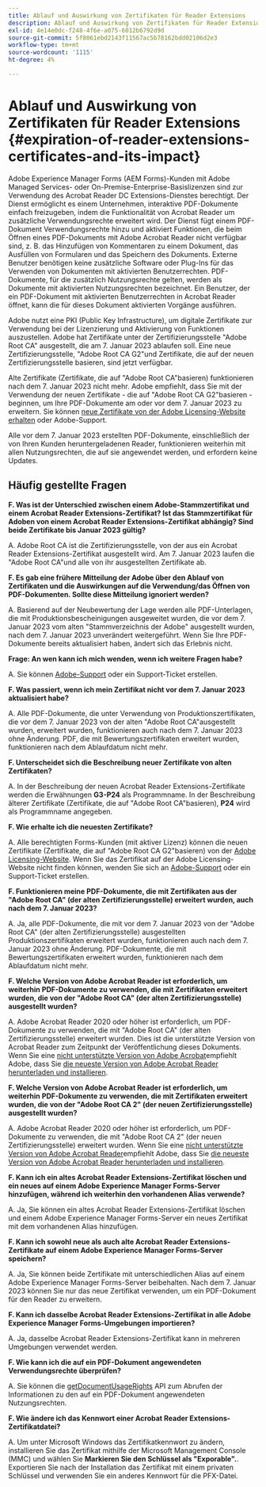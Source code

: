 ```yaml
---
title: Ablauf und Auswirkung von Zertifikaten für Reader Extensions
description: Ablauf und Auswirkung von Zertifikaten für Reader Extensions
exl-id: 4e14e0dc-f248-4f6e-a075-6012b6792d9d
source-git-commit: 5f8061ebd2143f11567ac5b78162bdd02106d2e3
workflow-type: tm+mt
source-wordcount: '1115'
ht-degree: 4%

---
```



# Ablauf und Auswirkung von Zertifikaten für Reader Extensions {#expiration-of-reader-extensions-certificates-and-its-impact}

Adobe Experience Manager Forms (AEM Forms)-Kunden mit Adobe Managed Services- oder On-Premise-Enterprise-Basislizenzen sind zur Verwendung des Acrobat Reader DC Extensions-Dienstes berechtigt. Der Dienst ermöglicht es einem Unternehmen, interaktive PDF-Dokumente einfach freizugeben, indem die Funktionalität von Acrobat Reader um zusätzliche Verwendungsrechte erweitert wird. Der Dienst fügt einem PDF-Dokument Verwendungsrechte hinzu und aktiviert Funktionen, die beim Öffnen eines PDF-Dokuments mit Adobe Acrobat Reader nicht verfügbar sind, z. B. das Hinzufügen von Kommentaren zu einem Dokument, das Ausfüllen von Formularen und das Speichern des Dokuments. Externe Benutzer benötigen keine zusätzliche Software oder Plug-Ins für das Verwenden von Dokumenten mit aktivierten Benutzerrechten. PDF-Dokumente, für die zusätzlich Nutzungsrechte gelten, werden als Dokumente mit aktivierten Nutzungsrechten bezeichnet. Ein Benutzer, der ein PDF-Dokument mit aktivierten Benutzerrechten in Acrobat Reader öffnet, kann die für dieses Dokument aktivierten Vorgänge ausführen.

Adobe nutzt eine PKI (Public Key Infrastructure), um digitale Zertifikate zur Verwendung bei der Lizenzierung und Aktivierung von Funktionen auszustellen. Adobe hat Zertifikate unter der Zertifizierungsstelle &quot;Adobe Root CA&quot; ausgestellt, die am 7. Januar 2023 ablaufen soll. Eine neue Zertifizierungsstelle, &quot;Adobe Root CA G2&quot;und Zertifikate, die auf der neuen Zertifizierungsstelle basieren, sind jetzt verfügbar.

Alte Zertifikate (Zertifikate, die auf &quot;Adobe Root CA&quot;basieren) funktionieren nach dem 7. Januar 2023 nicht mehr. Adobe empfiehlt, dass Sie mit der Verwendung der neuen Zertifikate - die auf &quot;Adobe Root CA G2&quot;basieren - beginnen, um Ihre PDF-Dokumente am oder vor dem 7. Januar 2023 zu erweitern.  Sie können [neue Zertifikate von der Adobe Licensing-Website erhalten](https://licensing.adobe.com/) oder Adobe-Support.

Alle vor dem 7. Januar 2023 erstellten PDF-Dokumente, einschließlich der von Ihren Kunden heruntergeladenen Reader, funktionieren weiterhin mit allen Nutzungsrechten, die auf sie angewendet werden, und erfordern keine Updates.

## Häufig gestellte Fragen

**F. Was ist der Unterschied zwischen einem Adobe-Stammzertifikat und einem Acrobat Reader Extensions-Zertifikat? Ist das Stammzertifikat für Adoben von einem Acrobat Reader Extensions-Zertifikat abhängig? Sind beide Zertifikate bis Januar 2023 gültig?**

A. Adobe Root CA ist die Zertifizierungsstelle, von der aus ein Acrobat Reader Extensions-Zertifikat ausgestellt wird. Am 7. Januar 2023 laufen die &quot;Adobe Root CA&quot;und alle von ihr ausgestellten Zertifikate ab.

**F. Es gab eine frühere Mitteilung der Adobe über den Ablauf von Zertifikaten und die Auswirkungen auf die Verwendung/das Öffnen von PDF-Dokumenten. Sollte diese Mitteilung ignoriert werden?**

A. Basierend auf der Neubewertung der Lage werden alle PDF-Unterlagen, die mit Produktionsbescheinigungen ausgeweitet wurden, die vor dem 7. Januar 2023 vom alten &quot;Stammverzeichnis der Adobe&quot; ausgestellt wurden, nach dem 7. Januar 2023 unverändert weitergeführt. Wenn Sie Ihre PDF-Dokumente bereits aktualisiert haben, ändert sich das Erlebnis nicht.

**Frage: An wen kann ich mich wenden, wenn ich weitere Fragen habe?**

A. Sie können [Adobe-Support](https://experienceleague.adobe.com/?support-solution=Experience+Manager&amp;support-tab=home&amp;lang=de#support) oder ein Support-Ticket erstellen.

**F. Was passiert, wenn ich mein Zertifikat nicht vor dem 7. Januar 2023 aktualisiert habe?**

A. Alle PDF-Dokumente, die unter Verwendung von Produktionszertifikaten, die vor dem 7. Januar 2023 von der alten &quot;Adobe Root CA&quot;ausgestellt wurden, erweitert wurden, funktionieren auch nach dem 7. Januar 2023 ohne Änderung. PDF, die mit Bewertungszertifikaten erweitert wurden, funktionieren nach dem Ablaufdatum nicht mehr.

**F. Unterscheidet sich die Beschreibung neuer Zertifikate von alten Zertifikaten?**

A. In der Beschreibung der neuen Acrobat Reader Extensions-Zertifikate werden die Erwähnungen **G3-P24** als Programmname. In der Beschreibung älterer Zertifikate (Zertifikate, die auf &quot;Adobe Root CA&quot;basieren), **P24** wird als Programmname angegeben.

**F. Wie erhalte ich die neuesten Zertifikate?**

A. Alle berechtigten Forms-Kunden (mit aktiver Lizenz) können die neuen Zertifikate (Zertifikate, die auf &quot;Adobe Root CA G2&quot;basieren) von der [Adobe Licensing-Website](https://licensing.adobe.com/). Wenn Sie das Zertifikat auf der Adobe Licensing-Website nicht finden können, wenden Sie sich an [Adobe-Support](https://experienceleague.adobe.com/?support-solution=Experience+Manager&amp;lang=en#support) oder ein Support-Ticket erstellen.

**F. Funktionieren meine PDF-Dokumente, die mit Zertifikaten aus der &quot;Adobe Root CA&quot; (der alten Zertifizierungsstelle) erweitert wurden, auch nach dem 7. Januar 2023?**

A. Ja, alle PDF-Dokumente, die mit vor dem 7. Januar 2023 von der &quot;Adobe Root CA&quot; (der alten Zertifizierungsstelle) ausgestellten Produktionszertifikaten erweitert wurden, funktionieren auch nach dem 7. Januar 2023 ohne Änderung. PDF-Dokumente, die mit Bewertungszertifikaten erweitert wurden, funktionieren nach dem Ablaufdatum nicht mehr.

**F. Welche Version von Adobe Acrobat Reader ist erforderlich, um weiterhin PDF-Dokumente zu verwenden, die mit Zertifikaten erweitert wurden, die von der &quot;Adobe Root CA&quot; (der alten Zertifizierungsstelle) ausgestellt wurden?**

A. Adobe Acrobat Reader 2020 oder höher ist erforderlich, um PDF-Dokumente zu verwenden, die mit &quot;Adobe Root CA&quot; (der alten Zertifizierungsstelle) erweitert wurden. Dies ist die unterstützte Version von Acrobat Reader zum Zeitpunkt der Veröffentlichung dieses Dokuments. Wenn Sie eine [nicht unterstützte Version von Adobe Acrobat](https://helpx.adobe.com/de/support/programs/eol-matrix.html)empfiehlt Adobe, dass Sie [die neueste Version von Adobe Acrobat Reader herunterladen und installieren](https://get.adobe.com/de/reader/).

**F. Welche Version von Adobe Acrobat Reader ist erforderlich, um weiterhin PDF-Dokumente zu verwenden, die mit Zertifikaten erweitert wurden, die von der &quot;Adobe Root CA 2&quot; (der neuen Zertifizierungsstelle) ausgestellt wurden?**

A. Adobe Acrobat Reader 2020 oder höher ist erforderlich, um PDF-Dokumente zu verwenden, die mit &quot;Adobe Root CA 2&quot; (der neuen Zertifizierungsstelle) erweitert wurden. Wenn Sie eine [nicht unterstützte Version von Adobe Acrobat Reader](https://helpx.adobe.com/support/programs/eol-matrix.html)empfiehlt Adobe, dass Sie [die neueste Version von Adobe Acrobat Reader herunterladen und installieren](https://get.adobe.com/reader/).

**F. Kann ich ein altes Acrobat Reader Extensions-Zertifikat löschen und ein neues auf einem Adobe Experience Manager Forms-Server hinzufügen, während ich weiterhin den vorhandenen Alias verwende?**

A. Ja, Sie können ein altes Acrobat Reader Extensions-Zertifikat löschen und einem Adobe Experience Manager Forms-Server ein neues Zertifikat mit dem vorhandenen Alias hinzufügen.

**F. Kann ich sowohl neue als auch alte Acrobat Reader Extensions-Zertifikate auf einem Adobe Experience Manager Forms-Server speichern?**

A. Ja, Sie können beide Zertifikate mit unterschiedlichen Alias auf einem Adobe Experience Manager Forms-Server beibehalten. Nach dem 7. Januar 2023 können Sie nur das neue Zertifikat verwenden, um ein PDF-Dokument für den Reader zu erweitern.

**F. Kann ich dasselbe Acrobat Reader Extensions-Zertifikat in alle Adobe Experience Manager Forms-Umgebungen importieren?**

A. Ja, dasselbe Acrobat Reader Extensions-Zertifikat kann in mehreren Umgebungen verwendet werden.

**F. Wie kann ich die auf ein PDF-Dokument angewendeten Verwendungsrechte überprüfen?**

A. Sie können die [getDocumentUsageRights](https://experienceleague.adobe.com/docs/experience-manager-65/forms/developer-reference/programming-aem-forms-jee/java-api-quick-start-code-examples/acrobat-reader-dc-extensions-service.html?lang=en#quick-start-soap-mode-retrieving-credential-information-using-the-java-api) API zum Abrufen der Informationen zu den auf ein PDF-Dokument angewendeten Nutzungsrechten.

**F. Wie ändere ich das Kennwort einer Acrobat Reader Extensions-Zertifikatdatei?**

A. Um unter Microsoft Windows das Zertifikatkennwort zu ändern, installieren Sie das Zertifikat mithilfe der Microsoft Management Console (MMC) und wählen Sie **Markieren Sie den Schlüssel als &quot;Exporable&quot;.**. Exportieren Sie nach der Installation das Zertifikat mit einem privaten Schlüssel und verwenden Sie ein anderes Kennwort für die PFX-Datei.


<!-- 
## Applying the certificates {#obtaning-and-applying-the-certificates} 

You can choose one of the following paths to apply latest certificates:

* [Updating certificates for an AEM Forms on JEE environment](#Updating-and-Applying-certificates-for-an-AEM-Forms-on-JEE-environment) 
* [Updating certificates for an AEM Forms on OSGi environment](#Updating-and-applying-certificates-for-an-AEM-Forms-on-OSGi-environment)

>[!NOTE]
>
>The document uses the term certificates and credentials interchangeably.

### Pre-requisites {#Pre-requisites}

Updating the certificates requires using actions available on AEM Forms administrator console and Reader Extension APIs provided by AEM Forms. The document is intended for users and administrators with knowledge of using Adobe Experience Manger Forms APIs. Before you start, ensure that: 

* the user has administrator rights on underlying AEM Forms environment. 
* the user has setup the [development environment](https://experienceleague.adobe.com/docs/experience-manager-65/developing/devtools/howto-projects-eclipse.html) and has access to it.
* [obtain the certificates](#obtain-the-certificates).


### Obtain the certificates {#obtain-the-certificates}

The Rights credential is delivered as a digital certificate that contains the public key, the private key, and the password used to access the credential.

If your organization purchases a production version of Reader Extensions, the production Rights credential is delivered by Adobe Licensing Website (LWS). A production Rights credential is unique to your organization and can enable the specific usage rights that you require.

If you obtained Reader Extensions through a partner or software provider who integrated Reader Extensions into their software, the Rights credential is provided to you by that partner who, in turn, receives this credential from Adobe.

>[!NOTE]
>
>The Rights credential cannot be used for typical document signing or assertion of identity. For these applications, you can use a self-sign certificate or acquire an identity certificate from a Certificate Authority (CA).

The following types of Rights credentials are available:

**Customer Evaluation**: A credential with a short validity period that is provided to customers who want to evaluate Reader Extensions. Usage rights applied to documents using this credential expire when the credential expires. This type of credential is valid only for two to three months.

**Production**: A credential with a long validity period that is provided to customers who purchased the full product. Production credentials are unique to each customer but can be installed on multiple systems.

If you have already used certificates to reader extend PDF files, download a production certificate from [Adobe Licensing Website (LWS)](https://licensing.adobe.com/).

### Applying certificates for an AEM Forms on JEE environment {#Updating-and-Applying-certificates-for-an-AEM-Forms-on-JEE-environment} 

Applying new certificates on AEM Forms on JEE stack requires importing new credentials and applying usage rights. You can use admin console to import credentials and AEM Forms Reader Extension APIs to apply usage rights. 

#### Import and configure credentials 

You can use the Trust Store Management pages to import a new credential. The Trust Store may contain more than one Reader Extensions credential. You must designate one of those credentials as the default Reader Extensions credential. The default credential is used when a Workbench user is unable to determine which credential to use during process creation. These rules apply to default credentials:

* If you import a Reader Extensions credential and the Trust Store contains no other Reader Extensions credentials, it is set as the default.
* If you import a Reader Extensions credential with the Default option selected, the default type is removed from an existing default credential. The imported credential becomes the default.
* You cannot delete a default Reader Extensions credential. To delete the default credential, first set another credential as the default. An exception to this rule is that if there is only one credential, you can delete it even though it is the default.
* You cannot update a default Reader Extensions credential.

To import the credentials: 

1. In administration console, click Settings > Trust Store Management > Local Credentials.
1. Click Import and, under Trust Store Type, select Acrobat Reader DC extensions Credential.
1. (Optional) To indicate that this credential is the default credential to use with Acrobat Reader DC extensions, select Default.
1. In the Alias box, type an identifier for the credential. This identifier is used as the display name for the credential in Acrobat Reader DC extensions. This alias is also used to access the credential programmatically using the AEM forms SDK.
1. Click Choose File to locate the credential, type the password of the credential, and then click OK.

If the error message "Failed to import credential due to either incorrect file format, or incorrect password" appears, verify that the password is valid.

You can also import and delete credentials programmatically. (See [Programming with AEM forms](../../developing/credentials.md).)

<!-- ### Remove usage rights from existing rights-enabled PDF documents

Remove usage rights from existing rights-enabled PDF documents before applying usage rights with latest credentials. AEM Forms on JEE provides APIs to remove usage rights. For detailed instructions, see [Removing Usage Rights from PDF Documents](../../developing/assigning-usage-rights.md#removing-usage-rights-from-pdf-documents).

To remove usage rights for AEM Forms on JEE processes developed in Workbench, see [Workbench Help](https://helpx.adobe.com/content/dam/help/en/experience-manager/6-5/forms/pdf/WorkbenchHelp.pdf). 

#### Apply the usage rights to PDF documents 

After importing new credentials, you can apply usage rights to PDF documents using the Acrobat Reader DC extensions Java Client API and web service.  For details, see [Applying Usage Rights to PDF Documents](../../developing/assigning-usage-rights.md#applying-usage-rights-to-pdf-documents). 


### Applying certificates for an AEM Forms on OSGi environment {#Updating-and-applying-certificates-for-an-AEM-Forms-on-OSGi-environment}

Applying new certificates on AEM Forms on OSGi stack requires importing new credentials and applying usage rights. You can use admin console to import credentials and AEM Forms Reader Extension APIs to apply usage rights. 

#### Import credentials {#Import-credentials}

In an AEM Forms on OSGi environment, a Reader Extension credential is associated with fd-service user. Before adding credentials for fd-user key store, perform the following steps to create a key store: 

1. Log in to your AEM Author instance as an Administrator.
1. Go to **[!UICONTROL Tools]**> **[!UICONTROL Security]**>**[!UICONTROL Users]**.
1. Scroll down the list of users until you find fd-service user account.
1. Click **[!UICONTROL fd-service]** user.
1. Click keystore tab.
1. Click **[!UICONTROL Create KeyStore]**.
1. Set the KeyStore Access Password and save your settings to create the KeyStore password.

After creating the key-store, add credentials to fd-service user. The following video explains the steps: 

>[!VIDEO](https://images-tv.adobe.com/mpcv3/5577/8db8e554-f04b-4fae-8108-b9b5e0eb03ad_1627925794.854x480at800_h264.mp4)

The following command list the details of the pfx file. Before running the command, navigate to the directory that contains the .pfx file.

`keytool -v -list -storetype pkcs12 -keystore [name of your .pfx file]`

For example keytool -v -list -storetype pkcs12 -keystore 1005566.pfx where 1005566.pfx is the name of my pfx file

<!-- ### Remove usage rights from existing rights-enabled PDF documents

Remove usage rights from existing rights-enabled PDF documents before applying usage rights with latest credentials. You can remove the usage rights for a document by invoking the removeUsageRights API from within the docAssuranceServiceAPI. For detailed information, see [Remove Usage Rights](/help/forms/using/aem-document-services-programmatically.md#removing-usage-rights) document.

#### Apply the usage rights to PDF documents 

To apply usage rights in an AEM Forms on OSGi environment, Create custom OSGi service to usage rights to the documents. You can also create a servlet with a POST method to return the reader extended PDF to the user. For detailed instructions, see [Applying Reader Extensions](https://experienceleague.adobe.com/docs/experience-manager-learn/forms/document-services/apply-reader-extension-rights-to-pdf.html).  -->
